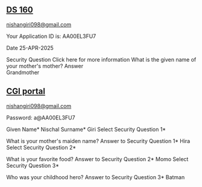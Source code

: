 

## [DS 160](https://ceac.state.gov/GenNIV/Default.aspx)

nishangiri098@gmail.com

Your Application ID is: AA00EL3FU7

Date
25-APR-2025

Security Question Click here for more information 
What is the given name of your mother's mother?
Answer  
Grandmother


## [CGI portal](https://www.ustraveldocs.com/np/en/nonimmigrant-visa) 

nishangiri098@gmail.com

Password: a@AA00EL3FU7

Given Name*
Nischal
Surname*
Giri
Select Security Question 1*

What is your mother's maiden name?
Answer to Security Question 1*
Hira
Select Security Question 2*

What is your favorite food?
Answer to Security Question 2*
Momo
Select Security Question 3*

Who was your childhood hero?
Answer to Security Question 3*
Batman


